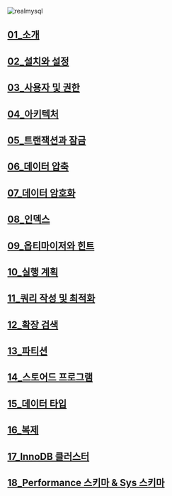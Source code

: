 ![realmysql](https://github.com/TaskerJang/MySQL-8.0_study/assets/124780552/221eae12-e926-45b8-ac3d-d321ef5171e6)


## [01_소개](https://github.com/TaskerJang/MySQL-8.0_study/blob/342b3ed2dcf2c112da6eb9d191f84e9377a10015/01_%EC%86%8C%EA%B0%9C.md) ##
## [02_설치와 설정](https://github.com/TaskerJang/MySQL-8.0_study/blob/342b3ed2dcf2c112da6eb9d191f84e9377a10015/02_%EC%84%A4%EC%B9%98%EC%99%80%20%EC%84%A4%EC%A0%95.md) ##
## [03_사용자 및 권한](https://github.com/TaskerJang/MySQL-8.0_study/blob/342b3ed2dcf2c112da6eb9d191f84e9377a10015/03_%EC%82%AC%EC%9A%A9%EC%9E%90%20%EB%B0%8F%20%EA%B6%8C%ED%95%9C.md) ##
## [04_아키텍처](04_아키텍처.md) ##
## [05_트랜잭션과 잠금](https://github.com/TaskerJang/MySQL-8.0_study/blob/342b3ed2dcf2c112da6eb9d191f84e9377a10015/05_%ED%8A%B8%EB%9E%9C%EC%9E%AD%EC%85%98%EA%B3%BC%20%EC%9E%A0%EA%B8%88.md) ##
## [06_데이터 압축](https://github.com/TaskerJang/MySQL-8.0_study/blob/342b3ed2dcf2c112da6eb9d191f84e9377a10015/06_%EB%8D%B0%EC%9D%B4%ED%84%B0%20%EC%95%95%EC%B6%95.md) ##
## [07_데이터 암호화](https://github.com/TaskerJang/MySQL-8.0_study/blob/342b3ed2dcf2c112da6eb9d191f84e9377a10015/07_%EB%8D%B0%EC%9D%B4%ED%84%B0%20%EC%95%94%ED%98%B8%ED%99%94.md) ##
## [08_인덱스](https://github.com/TaskerJang/MySQL-8.0_study/blob/342b3ed2dcf2c112da6eb9d191f84e9377a10015/08_%EC%9D%B8%EB%8D%B1%EC%8A%A4.md) ##
## [09_옵티마이저와 힌트](https://github.com/TaskerJang/MySQL-8.0_study/blob/342b3ed2dcf2c112da6eb9d191f84e9377a10015/09_%EC%98%B5%ED%8B%B0%EB%A7%88%EC%9D%B4%EC%A0%80%EC%99%80%20%ED%9E%8C%ED%8A%B8.md) ##
## [10_실행 계획](https://github.com/TaskerJang/MySQL-8.0_study/blob/342b3ed2dcf2c112da6eb9d191f84e9377a10015/10_%EC%8B%A4%ED%96%89%20%EA%B3%84%ED%9A%8D.md) ##
## [11_쿼리 작성 및 최적화](https://github.com/TaskerJang/MySQL-8.0_study/blob/342b3ed2dcf2c112da6eb9d191f84e9377a10015/11_%EC%BF%BC%EB%A6%AC%20%EC%9E%91%EC%84%B1%20%EB%B0%8F%20%EC%B5%9C%EC%A0%81%ED%99%94.md) ##
## [12_확장 검색](https://github.com/TaskerJang/MySQL-8.0_study/blob/342b3ed2dcf2c112da6eb9d191f84e9377a10015/12_%ED%99%95%EC%9E%A5%20%EA%B2%80%EC%83%89.md) ##
## [13_파티션](https://github.com/TaskerJang/MySQL-8.0_study/blob/342b3ed2dcf2c112da6eb9d191f84e9377a10015/13_%ED%8C%8C%ED%8B%B0%EC%85%98.md) ##
## [14_스토어드 프로그램](https://github.com/TaskerJang/MySQL-8.0_study/blob/342b3ed2dcf2c112da6eb9d191f84e9377a10015/14_%EC%8A%A4%ED%86%A0%EC%96%B4%EB%93%9C%20%ED%94%84%EB%A1%9C%EA%B7%B8%EB%9E%A8.md) ##
## [15_데이터 타입](https://github.com/TaskerJang/MySQL-8.0_study/blob/342b3ed2dcf2c112da6eb9d191f84e9377a10015/15_%EB%8D%B0%EC%9D%B4%ED%84%B0%20%ED%83%80%EC%9E%85.md) ##
## [16_복제](https://github.com/TaskerJang/MySQL-8.0_study/blob/342b3ed2dcf2c112da6eb9d191f84e9377a10015/16_%EB%B3%B5%EC%A0%9C.md) ##
## [17_InnoDB 클러스터](https://github.com/TaskerJang/MySQL-8.0_study/blob/342b3ed2dcf2c112da6eb9d191f84e9377a10015/17_InnoDB%20%ED%81%B4%EB%9F%AC%EC%8A%A4%ED%84%B0.md) ##
## [18_Performance 스키마 & Sys 스키마](https://github.com/TaskerJang/MySQL-8.0_study/blob/342b3ed2dcf2c112da6eb9d191f84e9377a10015/18_Performance%20%EC%8A%A4%ED%82%A4%EB%A7%88%20%26%20Sys%20%EC%8A%A4%ED%82%A4%EB%A7%88.md) ##
